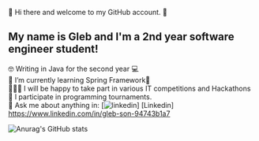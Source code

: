 👋 Hi there and welcome to my GitHub account. 👋 <br>
<h2>My name is Gleb and I'm a 2nd year software engineer student!</h2>

🤓 Writing in Java for the second year 💻 <br>
🌱 I’m currently learning Spring Framework🌱 <br>
👨‍👨‍👦 I will be happy to take part in various IT competitions and Hackathons <br>
🏅 I participate in programming tournaments.<br>
📩 Ask me about anything in: [![linkedin](https://cloud.githubusercontent.com/assets/17016297/18839848/0fc7e74e-83d2-11e6-8c6a-277fc9d6e067.png)] [Linkedin] https://www.linkedin.com/in/gleb-son-94743b1a7

![Anurag's GitHub stats](https://github-readme-stats.vercel.app/api?username=glebs0n1&show_icons=true&theme=radical)
